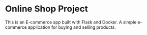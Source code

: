 # Online Shop Project
This is an E-commerce app built with Flask and Docker.
A simple e-commerce application for buying and selling products.

